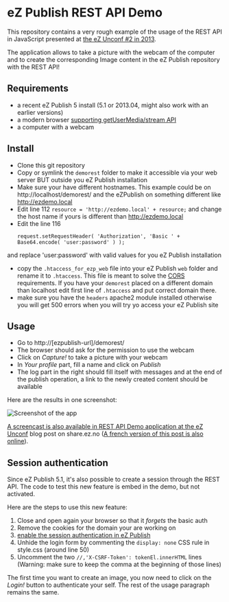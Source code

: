 # eZ Publish REST API Demo

This repository contains a very rough example of the usage of the REST API in
JavaScript presented at [the eZ Unconf #2 in
2013](http://share.ez.no/blogs/ez/ez-unconference-2-look-back-at-the-event-slides-and-pics).

The application allows to take a picture with the webcam of the computer and to
create the corresponding Image content in the eZ Publish repository with the
REST API!

## Requirements

  * a recent eZ Publish 5 install (5.1 or 2013.04, might also work with an earlier
    versions)
  * a modern browser [supporting getUserMedia/stream
    API](http://caniuse.com/stream)
  * a computer with a webcam

## Install

  * Clone this git repository
  * Copy or symlink the `demorest` folder to make it accessible via your web server BUT outside 
    you eZ Publish installation
  * Make sure your have different hostnames. This example could be on http://localhost/demorest/
    and the eZPublish on something different like http://ezdemo.local
  * Edit line 112 
    ``` resource = 'http://ezdemo.local' + resource; ```
    and change the host name if yours is different than http://ezdemo.local
  * Edit the line 116
    ```
    request.setRequestHeader( 'Authorization', 'Basic ' + Base64.encode( 'user:password' ) );
    ```
   and replace 'user:password' with valid values for you eZ Publish installation
  * copy the `.htaccess_for_ezp_web` file into your eZ Publish `web` folder and rename it to `.htaccess`.
    This file is meant to solve the [CORS](https://developer.mozilla.org/en-US/docs/HTTP/Access_control_CORS) requirements.
    If you have your `demorest` placed on a different domain than localhost edit first line of `.htaccess` 
    and put correct domain there.
  * make sure you have the `headers` apache2 module installed otherwise you will get 500 errors
    when you will try yo access your eZ Publish site
  
## Usage

  * Go to http://[ezpublish-url]/demorest/
  * The browser should ask for the permission to use the webcam
  * Click on *Capture!* to take a picture with your webcam
  * In *Your profile* part, fill a name and click on *Publish*
  * The log part in the right should fill itself with messages and at the end of
    the publish operation, a link to the newly created content should be
    available

Here are the results in one screenshot:

![Screenshot of the app](https://github.com/ezunconference/eZunConf2013-REST-API-demo/raw/master/screenshot.png)

[A screencast is also available in REST API Demo application at the eZ Unconf](
http://share.ez.no/blogs/damien-pobel/rest-api-demo-application-at-the-ez-unconf-2)
blog post on share.ez.no ([A french version of this post is also
online](http://damien.pobel.fr/post/ez-publish-rest-api-v2-demo-unconf-2013)).

## Session authentication

Since eZ Publish 5.1, it's also possible to create a session through the REST
API. The code to test this new feature is embed in the demo, but not activated.

Here are the steps to use this new feature:

  1. Close and open again your browser so that it *forgets* the basic auth
  1. Remove the cookies for the domain your are working on
  1. [enable the session authentication in eZ
     Publish](https://confluence.ez.no/display/EZP/REST+API+Authentication#RESTAPIAuthentication-Settingitup)
  1. Unhide the login form by commenting the `display: none` CSS rule in
     style.css (around line 50)
  1. Uncomment the two `//,'X-CSRF-Token': tokenEl.innerHTML` lines (Warning:
     make sure to keep the comma at the beginning of those lines)

The first time you want to create an image, you now need to click on the
*Login!* button to authenticate your self. The rest of the usage paragraph
remains the same.

